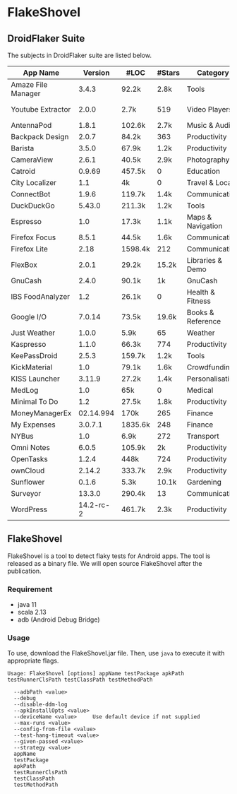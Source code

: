 # FlakeShovel

## DroidFlaker Suite

The subjects in DroidFlaker suite are listed below.

| App Name | Version | \#LOC | \#Stars  | Category|Github website|
|--|--|--|--|--|--|
| Amaze File Manager | 3.4.3 | 92.2k | 2.8k | Tools|https://github.com/TeamAmaze/AmazeFileManager|
| Youtube Extractor | 2.0.0 | 2.7k | 519 | Video Players|https://github.com/HaarigerHarald/android-youtubeExtractor|
| AntennaPod | 1.8.1 | 102.6k | 2.7k | Music \& Audio|https://github.com/AntennaPod/AntennaPod/tree/aca6e3|
| Backpack Design | 2.0.7 | 84.2k | 363 | Productivity |https://github.com/Skyscanner/backpack-android|
| Barista | 3.5.0 | 67.9k | 1.2k | Productivity |https://github.com/AdevintaSpain/Barista|
| CameraView | 2.6.1 | 40.5k | 2.9k | Photography|https://github.com/google/cameraview|
| Catroid | 0.9.69 | 457.5k | 0 | Education|https://github.com/souravmunjal/clonecat|
| City Localizer | 1.1 | 4k | 0 | Travel \& Local|https://github.com/lszymans/CityLocalizer|
| ConnectBot | 1.9.6 | 119.7k | 1.4k | Communication|https://github.com/connectbot/connectbot|
| DuckDuckGo | 5.43.0 | 211.3k | 1.2k | Tools|https://github.com/duckduckgo/Android|
| Espresso | 1.0 | 17.3k | 1.1k | Maps \& Navigation|https://github.com/TonnyL/Espresso|
| Firefox Focus| 8.5.1 | 44.5k | 1.6k | Communication|https://github.com/mozilla-mobile/focus-android|
| Firefox Lite | 2.18 | 1598.4k | 212 | Communication|https://github.com/mozilla-tw/FirefoxLite.git|
| FlexBox | 2.0.1 | 29.2k | 15.2k | Libraries & Demo |https://github.com/google/flexbox-layout|
| GnuCash | 2.4.0 | 90.1k | 1k | GnuCash|https://github.com/codinguser/gnucash-android|
| IBS FoodAnalyzer | 1.2 | 26.1k | 0 | Health \& Fitness|https://github.com/lundjohan/IBSFoodAnalyzer|
| Google I/O | 7.0.14 | 73.5k | 19.6k | Books \& Reference|https://github.com/google/iosched|
| Just Weather | 1.0.0 | 5.9k | 65 | Weather|https://github.com/kidinov/Just-Weather|
| Kaspresso | 1.1.0 | 66.3k | 774 | Productivity|https://github.com/KasperskyLab/Kaspresso|
| KeePassDroid | 2.5.3 | 159.7k | 1.2k | Tools|https://github.com/bpellin/keepassdroid|
| KickMaterial | 1.0 | 79.1k | 1.6k | Crowdfunding|https://github.com/byoutline/kickmaterial|
| KISS Launcher | 3.11.9 | 27.2k | 1.4k | Personalisation|https://github.com/Neamar/KISS|
| MedLog | 1.0 | 65k | 0 | Medical|https://github.com/CMPUT301F18T17/MedLog|
| Minimal To Do | 1.2 | 27.5k | 1.8k | Productivity|https://github.com/avjinder/Minimal-Todo|
| MoneyManagerEx | 02.14.994 | 170k | 265 | Finance|https://github.com/moneymanagerex/moneymanagerex|
| My Expenses | 3.0.7.1 | 1835.6k | 248 | Finance|https://github.com/mtotschnig/MyExpenses|
| NYBus | 1.0 | 6.9k | 272 | Transport|https://github.com/MindorksOpenSource/NYBus|
| Omni Notes | 6.0.5 | 105.9k | 2k | Productivity|https://github.com/federicoiosue/Omni-Notes|
| OpenTasks | 1.2.4 | 448k | 724 | Productivity|https://github.com/dmfs/opentasks|
| ownCloud | 2.14.2 | 333.7k | 2.9k | Productivity|https://github.com/owncloud/android.git|
| Sunflower | 0.1.6 | 5.3k | 10.1k | Gardening|https://github.com/android/sunflower|
| Surveyor | 13.3.0 | 290.4k | 13 | Communication|https://github.com/rapidpro/surveyor|
| WordPress | 14.2-rc-2 | 461.7k | 2.3k | Productivity|https://github.com/wordpress-mobile/WordPress-Android|

## FlakeShovel

FlakeShovel is a tool to detect flaky tests for Android apps. The tool is released as a binary file. We will open source FlakeShovel after the publication.

### Requirement
- java 11
- scala 2.13
- adb (Android Debug Bridge)

### Usage

To use, download the FlakeShovel.jar file. Then, use `java` to execute it with appropriate flags.

```
Usage: FlakeShovel [options] appName testPackage apkPath testRunnerClsPath testClassPath testMethodPath

  --adbPath <value>
  --debug
  --disable-ddm-log
  --apkInstallOpts <value>
  --deviceName <value>     Use default device if not supplied
  --max-runs <value>
  --config-from-file <value>
  --test-hang-timeout <value>
  --given-passed <value>
  --strategy <value>
  appName
  testPackage
  apkPath
  testRunnerClsPath
  testClassPath
  testMethodPath
```
